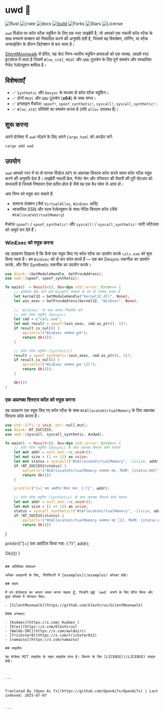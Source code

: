 # uwd 🦀

![Rust](https://img.shields.io/badge/made%20with-Rust-red)
![crate](https://img.shields.io/crates/v/uwd.svg)
![docs](https://docs.rs/uwd/badge.svg)
[![build](https://github.com/joaoviictorti/uwd/actions/workflows/ci.yml/badge.svg)](https://github.com/joaoviictorti/uwd/actions/workflows/ci.yml)
![Forks](https://img.shields.io/github/forks/joaoviictorti/uwd)
![Stars](https://img.shields.io/github/stars/joaoviictorti/uwd)
![License](https://img.shields.io/github/license/joaoviictorti/uwd)

`uwd` विंडोज़ पर कॉल स्टैक स्पूफिंग के लिए एक रस्ट लाइब्रेरी है, जो आपको एक नकली कॉल स्टैक के साथ मनमाने फंक्शन को निष्पादित करने की अनुमति देती है, जिससे यह विश्लेषण, लॉगिंग, या स्टैक अनवाइंडिंग के दौरान डिटेक्शन से बच जाता है।

[SilentMoonwalk](https://github.com/klezVirus/SilentMoonwalk) से प्रेरित, यह क्रेट निम्न-स्तरीय स्पूफिंग क्षमताओं को एक स्वच्छ, आदर्श रस्ट इंटरफ़ेस में लाता है जिसमें `#[no_std]`, `MSVC` और `GNU` टूलचेन के लिए पूर्ण समर्थन और स्वचालित गैजेट रेज़ोल्यूशन शामिल है।

## विशेषताएँ

- ✅ `Synthetic` और `Desync` के माध्यम से कॉल स्टैक स्पूफिंग।
- ✅ दोनों `MSVC` और `GNU` टूलचेन (**x64**) के साथ संगत।
- ✅ इनलाइन मैक्रोज़: `spoof!`, `spoof_synthetic!`, `syscall!`, `syscall_synthetic!`।
- ✅ `#[no_std]` परिवेशों का समर्थन करता है (यदि `alloc` उपलब्ध है)।

## शुरू करना

अपने प्रोजेक्ट में `uwd` जोड़ने के लिए अपने `Cargo.toml` को अपडेट करें:
```bash
cargo add uwd
```

## उपयोग

`uwd` आपको रस्ट में या तो मानक विंडोज़ API या अप्रत्यक्ष सिस्टम कॉल करते समय कॉल स्टैक स्पूफ करने की अनुमति देता है। लाइब्रेरी नकली फ्रेम, गैजेट चेन और रजिस्टर की तैयारी की पूरी सेटअप को संभालती है जिससे निष्पादन ऐसा प्रतीत होता है जैसे वह एक वैध स्रोत से आया हो।

आप निम्न को स्पूफ कर सकते हैं:

* सामान्य फंक्शन (जैसे `VirtualAlloc`, `WinExec` आदि)
* स्वचालित SSN और स्टब रेज़ोल्यूशन के साथ नेटिव सिस्टम कॉल (जैसे `NtAllocateVirtualMemory`)

मैक्रोज़ `spoof!` / `spoof_synthetic!` और `syscall!` / `syscall_synthetic!` सारी जटिलता को अमूर्त कर देते हैं।

### WinExec को स्पूफ करना

यह उदाहरण दिखाता है कि कैसे एक स्पूफ किए गए कॉल स्टैक का उपयोग करके `calc.exe` को शुरू किया जाता है। हम `WinExec` को दो बार कॉल करते हैं — एक बार Desync तकनीक का उपयोग करके, और फिर Synthetic तकनीक का उपयोग करके।

```rs
use dinvk::{GetModuleHandle, GetProcAddress};
use uwd::{spoof, spoof_synthetic};

fn main() -> Result<(), Box<dyn std::error::Error>> {
    // इस्तेमाल किए जाने वाले WinAPI फंक्शन के पते को रेज़ॉल्व करता है
    let kernel32 = GetModuleHandle("kernel32.dll", None);
    let win_exec = GetProcAddress(kernel32, "WinExec", None);
    
    // `WinExec` के साथ कमांड निष्पादित करें
    // कॉल स्टैक स्पूफिंग (Desync)
    let cmd = c"calc.exe";
    let mut result = spoof!(win_exec, cmd.as_ptr(), 1)?;
    if result.is_null() {
        eprintln!("WinExec असफल हुआ");
        return Ok(());
    }

    // कॉल स्टैक स्पूफिंग (Synthetic)
    result = spoof_synthetic!(win_exec, cmd.as_ptr(), 1)?;
    if result.is_null() {
        eprintln!("WinExec असफल हुआ [2]");
        return Ok(());
    }

    Ok(())
}
```

### एक अप्रत्यक्ष सिस्टम कॉल को स्पूफ करना

यह उदाहरण एक स्पूफ किए गए कॉल स्टैक के साथ `NtAllocateVirtualMemory` के लिए अप्रत्यक्ष सिस्टम कॉल करता है।

```rs
use std::{ffi::c_void, ptr::null_mut};
use dinvk::NT_SUCCESS;
use uwd::{syscall, syscall_synthetic, AsUwd};

fn main() -> Result<(), Box<dyn std::error::Error>> {
    // कॉल स्टैक स्पूफिंग (Desync) के साथ अप्रत्यक्ष सिस्टम कॉल चलाना
    let mut addr = null_mut::<c_void>();
    let mut size = (1 << 12) as usize;
    let mut status = syscall!("NtAllocateVirtualMemory", -1isize, addr.as_uwd_mut(), 0, size.as_uwd_mut(), 0x3000, 0x04)? as i32;
    if !NT_SUCCESS(status) {
        eprintln!("NtAllocateVirtualMemory असफल रहा, स्थिति: {status:#X}");
        return Ok(())
    }

    println!("[+] पता आवंटित किया गया: {:?}", addr);

    // कॉल स्टैक स्पूफिंग (Synthetic) के साथ अप्रत्यक्ष सिस्टम कॉल चलाना
    let mut addr = null_mut::<c_void>();
    let mut size = (1 << 12) as usize;
    status = syscall_synthetic!("NtAllocateVirtualMemory", -1isize, addr.as_uwd_mut(), 0, size.as_uwd_mut(), 0x3000, 0x04)? as i32;
    if !NT_SUCESS(status) {
        eprintln!("NtAllocateVirtualMemory असफल रहा [2], स्थिति: {status:#X}");
        return Ok(())
```
}

println!("[+] पता आवंटित किया गया: {:?}", addr);

Ok(())
}
```

## अतिरिक्त संसाधन

अधिक उदाहरणों के लिए, रिपोजिटरी में [examples](/examples) फ़ोल्डर देखें।

## संदर्भ

मैं उन प्रोजेक्ट्स का आभार व्यक्त करना चाहता हूँ, जिन्होंने मुझे `uwd` बनाने के लिए प्रेरित किया और कुछ फीचर्स में योगदान दिया:

- [SilentMoonwalk](https://github.com/klezVirus/SilentMoonwalk)

विशेष धन्यवाद:

- [Kudaes](https://x.com/_Kudaes_)
- [Klez](https://x.com/KlezVirus)
- [Waldo-IRC](https://x.com/waldoirc)
- [Trickster0](https://x.com/trickster012)
- [namazso](https://x.com/namazso)

## लाइसेंस

यह प्रोजेक्ट MIT लाइसेंस के तहत लाइसेंस प्राप्त है। विवरण के लिए [LICENSE](/LICENSE) फ़ाइल देखें।


---

Tranlated By [Open Ai Tx](https://github.com/OpenAiTx/OpenAiTx) | Last indexed: 2025-07-07

---